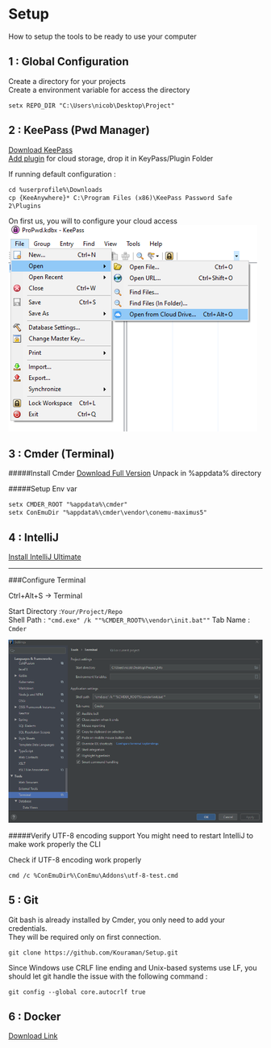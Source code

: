 # Setup
How to setup the tools to be ready to use your computer 

## 1 :  Global Configuration 

Create a directory for your projects  
Create a environment variable for access the directory
```shell script
setx REPO_DIR "C:\Users\nicob\Desktop\Project"
```

## 2 : KeePass (Pwd Manager)
[Download KeePass](https://keepass.info/download.html)  
[Add plugin](https://keeanywhere.de/) for cloud storage, drop it in KeyPass/Plugin Folder   

If running default configuration :
```shell script
cd %userprofile%\Downloads
cp {KeeAnywhere}* C:\Program Files (x86)\KeePass Password Safe 2\Plugins
```  

On first us, you will to configure your cloud access
![image info](./src/KeePassFirstOpening.png)


## 3 :  Cmder (Terminal)

#####Install Cmder
[Download Full Version](https://cmder.net) 
Unpack in %appdata% directory

#####Setup Env var

```shell script
setx CMDER_ROOT "%appdata%\cmder"
setx ConEmuDir "%appdata%\cmder\vendor\conemu-maximus5"
```

## 4 :  IntelliJ 

[Install IntelliJ Ultimate](https://www.jetbrains.com/fr-fr/idea/download/#section=windows)
_____
###Configure Terminal 

Ctrl+Alt+S &#8594; Terminal 

Start Directory :``Your/Project/Repo``  
Shell Path : ``"cmd.exe" /k ""%CMDER_ROOT%\vendor\init.bat""``
Tab Name : ``Cmder``

![image info](./src/IntelliJTerminalSetup.png)

#####Verify UTF-8 encoding support
You might need to restart IntelliJ to make work properly the CLI

Check if UTF-8 encoding work properly 
```shell script
cmd /c %ConEmuDir%\ConEmu\Addons\utf-8-test.cmd
```

## 5 : Git

Git bash is already installed by Cmder, you only need to add your credentials.  
They will be required only on first connection.

 ```shell script
 git clone https://github.com/Kouraman/Setup.git
 ```

Since Windows use CRLF line ending and Unix-based systems use LF, you should 
let git handle the issue with the following command : 
```
git config --global core.autocrlf true
```

## 6 : Docker

[Download Link](https://www.docker.com/get-started)